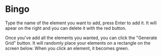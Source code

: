 # Bingo

Type the name of the element you want to add, press Enter to add it. It will apear on the right and you can delete it with the red button.

Once you've add all the elements you wanted, you can click the "Generate Grid" button. It will randomly place your elements on a rectangle on the screen below. When you click an element, it becomes green.


